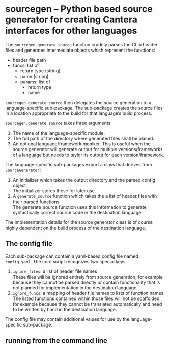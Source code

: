 # sourcegen – Python based source generator for creating Cantera interfaces for other languages

The `sourcegen.generate_source` function crudely parses the CLib header files and generates intermediate objects which represent the functions:
* header file path
* funcs: list of
    * return type (string)
    * name (string)
    * params: list of
        * return type
        * name

`sourcegen.generate_source` then delegates the source generation to a language-specific sub-package. The sub-package creates the source files in a location appropriate to the build for that language’s build process.

`sourcegen.generate_source` takes three arguments:
1. The name of the language-specific module.
1. The full path of the directory where generated files shall be placed.
1. An optional language/framework moniker. This is useful when the source generator will generate output for
    multiple versions/frameworks of a language but needs to taylor its output for each version/framework.

The language-specific sub-packages export a class that derives from `SourceGenerator`:
1. An initializer which takes the output directory and the parsed config object\
    The initializer stores these for later use.
1. A `generate_source` function which takes the a list of header files with their parsed functions\
    The generate_source function uses this information to generate syntactically correct source code in the destination language

The implementation details for the source generator class is of course highly dependent on the build process of the destination language.

## The config file

Each sub-package can contain a yaml-based config file named `config.yaml`. The core script recognizes two special keys:
1. `ignore_files`: a list of header file names\
    These files will be ignored entirely from source generation, for example because they cannot be parsed directly or contain functionality that is not planned for implementation in the destination language.
1. `ignore_funcs`: a mapping of header file names to lists of function names\
    The listed functions contained within those files will not be scaffolded, for example because they cannot be translated automatically and need to be written by hand in the destination language.

The config file may contain additional values for use by the language-specific sub-package.

## running from the command line
